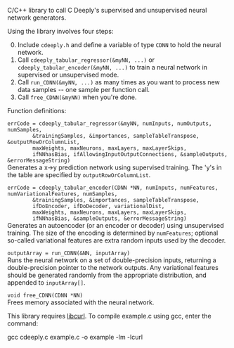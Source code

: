 C/C++ library to call C Deeply's supervised and unsupervised neural network generators.

Using the library involves four steps:

0) Include `cdeeply.h` and define a variable of type `CDNN` to hold the neural network.
1) Call `cdeeply_tabular_regressor(&myNN, ...)` or `cdeeply_tabular_encoder(&myNN, ...)` to train a neural network in supervised or unsupervised mode.
2) Call `run_CDNN(&myNN, ...)` as many times as you want to process new data samples -- one sample per function call.
3) Call `free_CDNN(&myNN)` when you're done.

Function definitions:

`errCode = cdeeply_tabular_regressor(&myNN, numInputs, numOutputs, numSamples,`  
`        &trainingSamples, &importances, sampleTableTranspose, &outputRowOrColumnList,`  
`        maxWeights, maxNeurons, maxLayers, maxLayerSkips,`  
`        ifNNhasBias, ifAllowingInputOutputConnections, &sampleOutputs, &errorMessageString)`  
Generates a x->y prediction network using supervised training.  The 'y's in the table are specified by `outputRowOrColumnList`.

`errCode = cdeeply_tabular_encoder(CDNN *NN, numInputs, numFeatures, numVariationalFeatures, numSamples,`  
`        &trainingSamples, &importances, sampleTableTranspose,`  
`        ifDoEncoder, ifDoDecoder, variationalDist,`  
`        maxWeights, maxNeurons, maxLayers, maxLayerSkips,`  
`        ifNNhasBias, &sampleOutputs, &errorMessageString)`  
Generates an autoencoder (or an encoder or decoder) using unsupervised training.  The size of the encoding is determined by `numFeatures`; optional so-called variational features are extra random inputs used by the decoder.

`outputArray = run_CDNN(&NN, inputArray)`  
Runs the neural network on a set of double-precision inputs, returning a double-precision pointer to the network outputs.  Any variational features should be generated randomly from the appropriate distribution, and appended to `inputArray[]`.

`void free_CDNN(CDNN *NN)`  
Frees memory associated with the neural network.

This library requires [libcurl](https://curl.se/libcurl/).  To compile example.c using gcc, enter the command:

gcc cdeeply.c example.c -o example -lm -lcurl
